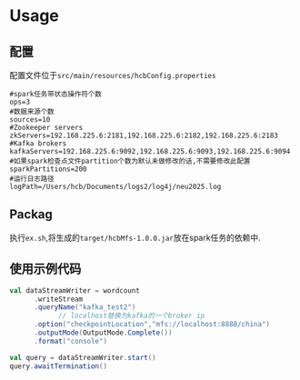 # Usage

## 配置

配置文件位于`src/main/resources/hcbConfig.properties`

```properties
#spark任务带状态操作符个数
ops=3
#数据来源个数
sources=10
#Zookeeper servers
zkServers=192.168.225.6:2181,192.168.225.6:2182,192.168.225.6:2183
#Kafka brokers
kafkaServers=192.168.225.6:9092,192.168.225.6:9093,192.168.225.6:9094
#如果spark检查点文件partition个数为默认未做修改的话,不需要修改此配置
sparkPartitions=200
#运行日志路径
logPath=/Users/hcb/Documents/logs2/log4j/neu2025.log
```

## Packag

执行`ex.sh`,将生成的`target/hcbMfs-1.0.0.jar`放在spark任务的依赖中.

## 使用示例代码

```scala
val dataStreamWriter = wordcount
      .writeStream
      .queryName("kafka_test2")
			// localhost替换为kafka的一个broker ip
      .option("checkpointLocation","mfs://localhost:8888/china")
      .outputMode(OutputMode.Complete())
      .format("console")

val query = dataStreamWriter.start()
query.awaitTermination()
```

